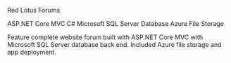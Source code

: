 Red Lotus Forums

ASP.NET Core MVC
C#
Microsoft SQL Server Database
Azure File Storage

Feature complete website forum built with ASP.NET Core MVC with Microsoft SQL Server database back end. Included Azure file storage and app deployment.
